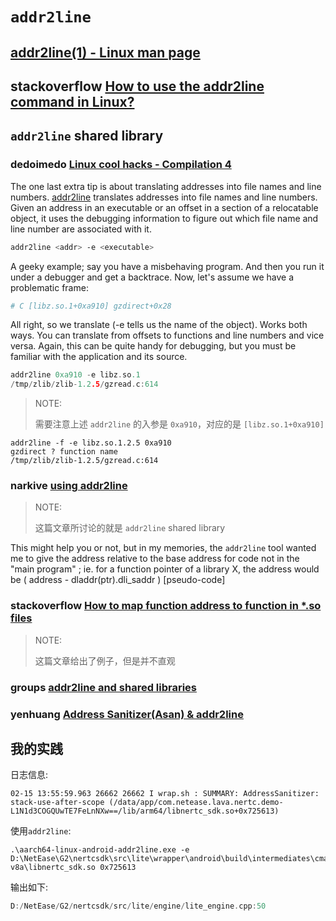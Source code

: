 # `addr2line`



## [addr2line(1) - Linux man page](https://linux.die.net/man/1/addr2line)





## stackoverflow [How to use the addr2line command in Linux?](https://stackoverflow.com/questions/7648642/how-to-use-the-addr2line-command-in-linux)



## `addr2line` shared library

### dedoimedo [**Linux cool hacks - Compilation 4**](https://www.dedoimedo.com/computers/linux-cool-hacks-4.html)

The one last extra tip is about translating addresses into file names and line numbers. [addr2line](http://linux.die.net/man/1/addr2line) translates addresses into file names and line numbers. Given an address in an executable or an offset in a section of a relocatable object, it uses the debugging information to figure out which file name and line number are associated with it.

```sh
addr2line <addr> -e <executable>
```

A geeky example; say you have a misbehaving program. And then you run it under a debugger and get a backtrace. Now, let's assume we have a problematic frame:

```sh
# C [libz.so.1+0xa910] gzdirect+0x28
```

All right, so we translate (-e tells us the name of the object). Works both ways. You can translate from offsets to functions and line numbers and vice versa. Again, this can be quite handy for debugging, but you must be familiar with the application and its source.

```C++
addr2line 0xa910 -e libz.so.1
/tmp/zlib/zlib-1.2.5/gzread.c:614
```

> NOTE: 
>
> 需要注意上述 `addr2line` 的入参是 `0xa910`，对应的是 `[libz.so.1+0xa910]`

```SH
addr2line -f -e libz.so.1.2.5 0xa910
gzdirect ? function name
/tmp/zlib/zlib-1.2.5/gzread.c:614
```

### narkive [using addr2line](https://comp.unix.programmer.narkive.com/mgToXbYQ/using-addr2line)

> NOTE: 
>
> 这篇文章所讨论的就是 `addr2line` shared library

This might help you or not, but in my memories, the `addr2line` tool wanted me to give the address relative to the base address for code not
in the "main program" ; ie. for a function pointer of a library X, the address would be ( address - dladdr(ptr).dli_saddr ) [pseudo-code]

### stackoverflow [How to map function address to function in *.so files](https://stackoverflow.com/questions/7556045/how-to-map-function-address-to-function-in-so-files)

> NOTE: 
>
> 这篇文章给出了例子，但是并不直观

### groups [addr2line and shared libraries](https://groups.google.com/g/comp.lang.ada/c/H03jssDoADQ)



### yenhuang [Address Sanitizer(Asan) & addr2line](https://yenhuang.gitbooks.io/android-development-note/content/native/address-sanitizer-and-addr2line.html)



## 我的实践

日志信息: 

```
02-15 13:55:59.963 26662 26662 I wrap.sh : SUMMARY: AddressSanitizer: stack-use-after-scope (/data/app/com.netease.lava.nertc.demo-L1N1d3COGQUwTE7FeLnNXw==/lib/arm64/libnertc_sdk.so+0x725613) 
```

使用`addr2line`: 

```shell
.\aarch64-linux-android-addr2line.exe -e D:\NetEase\G2\nertcsdk\src\lite\wrapper\android\build\intermediates\cmake\debug\obj\arm64-v8a\libnertc_sdk.so 0x725613
```

输出如下:

```C++
D:/NetEase/G2/nertcsdk/src/lite/engine/lite_engine.cpp:50
```

